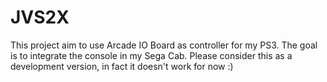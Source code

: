 # JVS2X
 This project aim to use Arcade IO Board as controller for my PS3.
 The goal is to integrate the console in my Sega Cab.
 Please consider this as a development version, in fact it doesn't work for now :)
